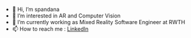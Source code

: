 - 👋 Hi, I’m spandana
- 👀 I’m interested in AR and Computer Vision
- 🌱 I’m currently working as Mixed Reality Software Engineer at RWTH 
- 📫 How to reach me : [LinkedIn](https://www.linkedin.com/in/spandanamatapathi/)

<!---
spany14/spany14 is a ✨ special ✨ repository because its `README.md` (this file) appears on your GitHub profile.
You can click the Preview link to take a look at your changes.
--->
